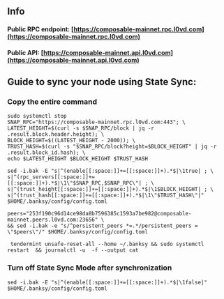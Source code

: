 ## Info
#### Public RPC endpoint: [https://composable-mainnet.rpc.l0vd.com](https://composable-mainnet.rpc.l0vd.com)
#### Public API: [https://composable-mainnet.api.l0vd.com](https://composable-mainnet.api.l0vd.com)

## Guide to sync your node using State Sync:

### Copy the entire command
```
sudo systemctl stop 
SNAP_RPC="https://composable-mainnet.rpc.l0vd.com:443"; \
LATEST_HEIGHT=$(curl -s $SNAP_RPC/block | jq -r .result.block.header.height); \
BLOCK_HEIGHT=$((LATEST_HEIGHT - 2000)); \
TRUST_HASH=$(curl -s "$SNAP_RPC/block?height=$BLOCK_HEIGHT" | jq -r .result.block_id.hash); \
echo $LATEST_HEIGHT $BLOCK_HEIGHT $TRUST_HASH

sed -i.bak -E "s|^(enable[[:space:]]+=[[:space:]]+).*$|\1true| ; \
s|^(rpc_servers[[:space:]]+=[[:space:]]+).*$|\1\"$SNAP_RPC,$SNAP_RPC\"| ; \
s|^(trust_height[[:space:]]+=[[:space:]]+).*$|\1$BLOCK_HEIGHT| ; \
s|^(trust_hash[[:space:]]+=[[:space:]]+).*$|\1\"$TRUST_HASH\"|" $HOME/.banksy/config/config.toml

peers="253f190c96d14ce98da8b7596385c1593a7be982@composable-mainnet.peers.l0vd.com:23656" \
&& sed -i.bak -e "s/^persistent_peers *=.*/persistent_peers = \"$peers\"/" $HOME/.banksy/config/config.toml 

 tendermint unsafe-reset-all --home ~/.banksy && sudo systemctl restart  && journalctl -u  -f --output cat
```

### Turn off State Sync Mode after synchronization
```
sed -i.bak -E "s|^(enable[[:space:]]+=[[:space:]]+).*$|\1false|" $HOME/.banksy/config/config.toml
```
